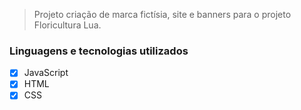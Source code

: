 <img src="">

> Projeto criação de marca fictísia, site e banners para o projeto Floricultura Lua. 

### Linguagens e tecnologias utilizados

- [x] JavaScript
- [x] HTML
- [x] CSS
